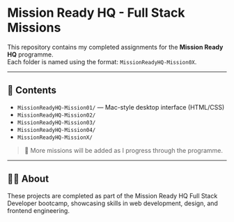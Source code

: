 # Mission Ready HQ - Full Stack Missions

This repository contains my completed assignments for the **Mission Ready HQ** programme.  
Each folder is named using the format: `MissionReadyHQ-Mission0X`.

---

## 📂 Contents

- `MissionReadyHQ-Mission01/` — Mac-style desktop interface (HTML/CSS)
- `MissionReadyHQ-Mission02/` 
- `MissionReadyHQ-Mission03/`
- `MissionReadyHQ-Mission04/`
- `MissionReadyHQ-MissionX/`

> 📌 More missions will be added as I progress through the programme.

---

## 🧑‍💻 About

These projects are completed as part of the Mission Ready HQ Full Stack Developer bootcamp, showcasing skills in web development, design, and frontend engineering.
